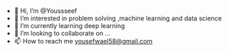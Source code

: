 - 👋 Hi, I’m @Youssseef
- 👀 I’m interested in problem solving ,machine learning and data science
- 🌱 I’m currently learning deep learning
- 💞️ I’m looking to collaborate on ...
- 📫 How to reach me yousefwael58@gmail.com

<!---
Youssseef/Youssseef is a ✨ special ✨ repository because its `README.md` (this file) appears on your GitHub profile.
You can click the Preview link to take a look at your changes.
--->
